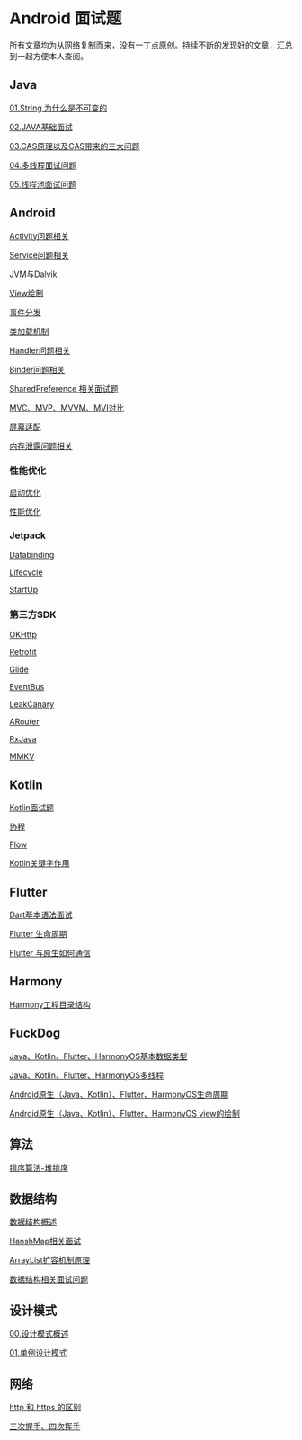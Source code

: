 # Android 面试题

所有文章均为从网络复制而来，没有一丁点原创。持续不断的发现好的文章，汇总到一起方便本人查阅。

## Java

[01.String 为什么是不可变的](https://github.com/Ityang/Architect/blob/main/Java/01.String%20%E4%B8%BA%E4%BB%80%E4%B9%88%E6%98%AF%E4%B8%8D%E5%8F%AF%E5%8F%98%E7%9A%84.md)

[02.JAVA基础面试](https://github.com/Ityang/Architect/blob/main/Java/02.JAVA%E5%9F%BA%E7%A1%80%E9%9D%A2%E8%AF%95.md)

[03.CAS原理以及CAS带来的三大问题](https://github.com/Ityang/Architect/blob/main/Java/03.CAS%E5%8E%9F%E7%90%86%E4%BB%A5%E5%8F%8ACAS%E5%B8%A6%E6%9D%A5%E7%9A%84%E4%B8%89%E5%A4%A7%E9%97%AE%E9%A2%98.md)

[04.多线程面试问题](https://github.com/Ityang/Architect/blob/main/Java/04.%E5%A4%9A%E7%BA%BF%E7%A8%8B%E9%9D%A2%E8%AF%95%E9%97%AE%E9%A2%98.md)

[05.线程池面试问题](https://github.com/Ityang/Architect/blob/main/Java/05.%E7%BA%BF%E7%A8%8B%E6%B1%A0%E9%9D%A2%E8%AF%95%E9%97%AE%E9%A2%98.md)

## Android 

[Activity问题相关](https://github.com/Ityang/Architect/blob/main/Android/Activity.md)

[Service问题相关]()

[JVM与Dalvik](https://github.com/Ityang/Architect/blob/main/JVM/JVM%E4%B8%8EDalvik.md)

[View绘制](https://github.com/Ityang/Architect/blob/main/Android/View%E7%9B%B8%E5%85%B3/View%E7%BB%98%E5%88%B6.md)

[事件分发](https://github.com/Ityang/Architect/blob/main/Android/View%E7%9B%B8%E5%85%B3/%E4%BA%8B%E4%BB%B6%E5%88%86%E5%8F%91.md)

[类加载机制](https://github.com/Ityang/Architect/blob/main/JVM/JVM%E4%B8%8EDalvik.md)

[Handler问题相关](https://github.com/Ityang/Architect/blob/main/Android/Handler.md)

[Binder问题相关](https://github.com/Ityang/Architect/blob/main/Android/Binder.md)

[SharedPreference 相关面试题](https://blog.csdn.net/ByteDanceTech/article/details/116810918?ops_request_misc=&request_id=&biz_id=102&utm_term=%E4%BB%8A%E6%97%A5%E5%A4%B4%E6%9D%A1%20ANR%20&utm_medium=distribute.pc_search_result.none-task-blog-2~all~sobaiduweb~default-3-116810918.first_rank_v2_pc_rank_v29&spm=1018.2226.3001.4187)

[MVC、MVP、MVVM、MVI对比](https://github.com/Ityang/Architect/blob/main/Android/MVC%E3%80%81MVP%E3%80%81MVVM.md)

[屏幕适配](https://juejin.cn/post/6999445137491230728)

[内存泄露问题相关]()

### 性能优化

[启动优化](https://github.com/Ityang/Architect/blob/main/Android/%E6%80%A7%E8%83%BD%E4%BC%98%E5%8C%96/%E5%90%AF%E5%8A%A8%E4%BC%98%E5%8C%96.md)

[性能优化](https://github.com/Ityang/Architect/blob/main/Android/%E6%80%A7%E8%83%BD%E4%BC%98%E5%8C%96/%E6%80%A7%E8%83%BD%E4%BC%98%E5%8C%96.md)

### Jetpack

[Databinding]()

[Lifecycle]()

[StartUp]()

### 第三方SDK

[OKHttp](https://github.com/Ityang/Architect/blob/main/Android/%E7%AC%AC%E4%B8%89%E6%96%B9%E6%A1%86%E6%9E%B6/OKHttp%E6%BA%90%E7%A0%81%E8%A7%A3%E6%9E%90.md)

[Retrofit]()

[Glide](https://github.com/Ityang/Architect/blob/main/Android/%E7%AC%AC%E4%B8%89%E6%96%B9%E6%A1%86%E6%9E%B6/Glide%E6%BA%90%E7%A0%81%E8%A7%A3%E6%9E%90.md)

[EventBus](https://github.com/Ityang/Architect/blob/main/Android/%E7%AC%AC%E4%B8%89%E6%96%B9%E6%A1%86%E6%9E%B6/EventBus%E6%BA%90%E7%A0%81%E8%A7%A3%E6%9E%90.md)

[LeakCanary]()

[ARouter](https://github.com/Ityang/Architect/blob/main/Android/%E7%AC%AC%E4%B8%89%E6%96%B9%E6%A1%86%E6%9E%B6/ARouter%20%E5%8E%9F%E7%90%86%E9%9D%A2%E8%AF%95.md)

[RxJava]()

[MMKV]()

## Kotlin

[Kotlin面试题](https://github.com/Ityang/Architect/blob/main/Kotlin/kotlin%E9%9D%A2%E8%AF%95.md)

[协程](https://github.com/Ityang/Architect/blob/main/Kotlin/%E5%8D%8F%E7%A8%8B.md)

[Flow](https://github.com/Ityang/Architect/blob/main/Kotlin/Flow.md)

[Kotlin关键字作用](https://github.com/Ityang/Architect/blob/main/Kotlin/Kotlin%E5%85%B3%E9%94%AE%E5%AD%97%E4%BD%9C%E7%94%A8.md)

## Flutter

[Dart基本语法面试](https://github.com/Ityang/Architect/blob/main/Flutter/Dart%20%E5%9F%BA%E6%9C%AC%E8%AF%AD%E6%B3%95.md)

[Flutter 生命周期]()

[Flutter 与原生如何通信]()

## Harmony

[Harmony工程目录结构](https://github.com/Ityang/Architect/blob/main/HarmonyOS/Harmony%E5%B7%A5%E7%A8%8B%E7%9B%AE%E5%BD%95%E7%BB%93%E6%9E%84.md)

## FuckDog 

[Java、Kotlin、Flutter、HarmonyOS基本数据类型]()

[Java、Kotlin、Flutter、HarmonyOS多线程]()

 [Android原生（Java、Kotlin）、Flutter、HarmonyOS生命周期]()

[Android原生（Java、Kotlin）、Flutter、HarmonyOS view的绘制]()

## 算法

[排序算法-堆排序](https://github.com/Ityang/Architect/blob/main/%E7%AE%97%E6%B3%95/%E6%8E%92%E5%BA%8F%E7%AE%97%E6%B3%95-%E5%A0%86%E6%8E%92%E5%BA%8F.md)

## 数据结构

[数据结构概述](https://github.com/Ityang/Architect/blob/main/%E6%95%B0%E6%8D%AE%E7%BB%93%E6%9E%84/%E6%95%B0%E6%8D%AE%E7%BB%93%E6%9E%84%E6%A6%82%E8%BF%B0.md)

[HanshMap相关面试](https://github.com/Ityang/Architect/blob/main/%E6%95%B0%E6%8D%AE%E7%BB%93%E6%9E%84/HashMap%E7%9B%B8%E5%85%B3%E9%9D%A2%E8%AF%95.md)

[ArrayList扩容机制原理](https://github.com/Ityang/Architect/blob/main/%E6%95%B0%E6%8D%AE%E7%BB%93%E6%9E%84/ArrayList%E6%89%A9%E5%AE%B9%E6%9C%BA%E5%88%B6%E5%8E%9F%E7%90%86.md)

[数据结构相关面试问题](https://github.com/Ityang/Architect/blob/main/%E6%95%B0%E6%8D%AE%E7%BB%93%E6%9E%84/%E6%95%B0%E6%8D%AE%E7%BB%93%E6%9E%84%E7%9B%B8%E5%85%B3%E9%9D%A2%E8%AF%95%E9%97%AE%E9%A2%98.md)

## 设计模式

[00.设计模式概述](https://github.com/Ityang/Architect/blob/main/%E8%AE%BE%E8%AE%A1%E6%A8%A1%E5%BC%8F/%E8%AE%BE%E8%AE%A1%E6%A8%A1%E5%BC%8F%E6%A6%82%E8%BF%B0.md)

[01.单例设计模式](https://github.com/Ityang/Architect/blob/main/%E8%AE%BE%E8%AE%A1%E6%A8%A1%E5%BC%8F/%E5%8D%95%E4%BE%8B%E8%AE%BE%E8%AE%A1%E6%A8%A1%E5%BC%8F.md)

## 网络

[http 和 https 的区别](https://github.com/Ityang/Architect/blob/main/%E7%BD%91%E7%BB%9C%E5%8D%8F%E8%AE%AE/http%E5%B8%B8%E8%A7%81%E9%9D%A2%E8%AF%95%E9%A2%98.md)

[三次握手、四次挥手](https://github.com/Ityang/Architect/blob/main/%E7%BD%91%E7%BB%9C%E5%8D%8F%E8%AE%AE/http%E5%B8%B8%E8%A7%81%E9%9D%A2%E8%AF%95%E9%A2%98.md)
